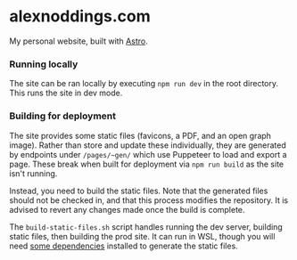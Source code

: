 # alexnoddings.com
My personal website, built with [Astro](https://astro.build/).

### Running locally
The site can be ran locally by executing `npm run dev` in the root directory. This runs the site in dev mode.

### Building for deployment
The site provides some static files (favicons, a PDF, and an open graph image). Rather than store and update these individually, they are generated by endpoints under `/pages/~gen/` which use Puppeteer to load and export a page. These break when built for deployment via `npm run build` as the site isn't running.

Instead, you need to build the static files. Note that the generated files should not be checked in, and that this process modifies the repository. It is advised to revert any changes made once the build is complete.

The `build-static-files.sh` script handles running the dev server, building static files, then building the prod site. It can run in WSL, though you will need [some dependencies](https://pptr.dev/troubleshooting#running-puppeteer-on-wsl-windows-subsystem-for-linux) installed to generate the static files.
